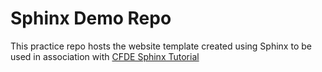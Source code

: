 # Sphinx Demo Repo

This practice repo hosts the website template created using Sphinx to be used in association with [CFDE Sphinx Tutorial](https://cfde-training.readthedocs.io/en/latest/General-Tutorials/Sphinx_Tutorial/)

